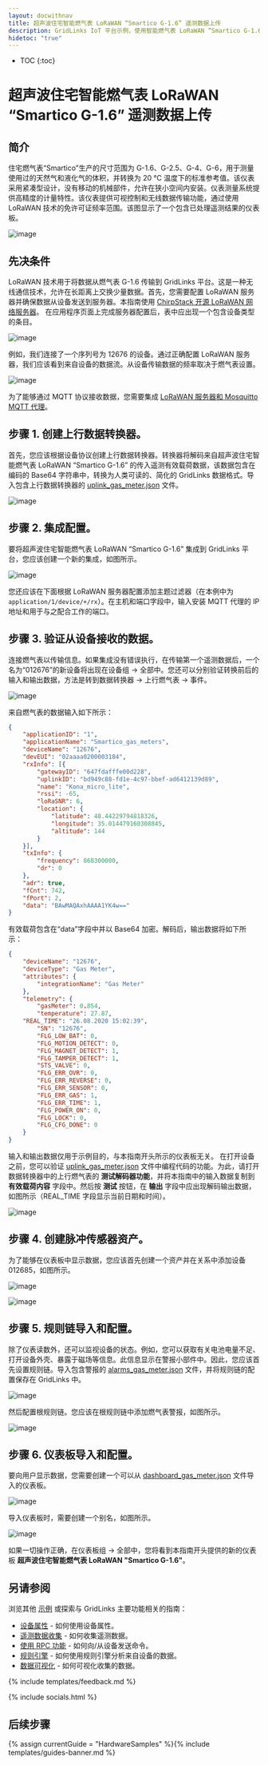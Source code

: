 ```yaml
---
layout: docwithnav
title: 超声波住宅智能燃气表 LoRaWAN “Smartico G-1.6” 遥测数据上传
description: GridLinks IoT 平台示例，使用智能燃气表 LoRaWAN “Smartico G-1.6” 通过 MQTT 上传燃气数据。
hidetoc: "true"
---
```


* TOC
{:toc}

# 超声波住宅智能燃气表 LoRaWAN “Smartico G-1.6” 遥测数据上传
## 简介
住宅燃气表“Smartico”生产的尺寸范围为 G-1.6、G-2.5、G-4、G-6，用于测量使用过的天然气和液化气的体积，并转换为 20 °C 温度下的标准参考值。该仪表采用紧凑型设计，没有移动的机械部件，允许在狭小空间内安装。仪表测量系统提供高精度的计量特性。该仪表提供可视控制和无线数据传输功能，通过使用 LoRaWAN 技术的免许可证频率范围。该图显示了一个包含已处理遥测结果的仪表板。

![image](/images/samples/smartico/gas-meter-lorawan/MainDashboard.png)

## 先决条件
LoRaWAN 技术用于将数据从燃气表 G-1.6 传输到 GridLinks 平台。这是一种无线通信技术，允许在长距离上交换少量数据。首先，您需要配置 LoRaWAN 服务器并确保数据从设备发送到服务器。本指南使用 [ChirpStack 开源 LoRaWAN 网络服务器](https://www.chirpstack.io/application-server/)。
在应用程序页面上完成服务器配置后，表中应出现一个包含设备类型的条目。

![image](/images/samples/smartico/gas-meter-lorawan/lora1.PNG)

例如，我们连接了一个序列号为 12676 的设备。通过正确配置 LoRaWAN 服务器，我们应该看到来自设备的数据流。从设备传输数据的频率取决于燃气表设置。

![image](/images/samples/smartico/gas-meter-lorawan/Lora2.PNG)

为了能够通过 MQTT 协议接收数据，您需要集成 [LoRaWAN 服务器和 Mosquitto MQTT 代理](https://www.chirpstack.io/application-server/integrations/mqtt/)。
## 步骤 1. 创建上行数据转换器。
首先，您应该根据设备协议创建上行数据转换器。转换器将解码来自超声波住宅智能燃气表 LoRaWAN “Smartico G-1.6” 的传入遥测有效载荷数据，该数据包含在编码的 Base64 字符串中，转换为人类可读的、简化的 GridLinks 数据格式。导入包含上行数据转换器的 [uplink_gas_meter.json](/docs/samples/smartico/gas-meter-lorawan/resources/uplink_gas_meter.json) 文件。

![image](/images/samples/smartico/gas-meter-lorawan/convert.PNG)

## 步骤 2. 集成配置。
要将超声波住宅智能燃气表 LoRaWAN “Smartico G-1.6” 集成到 GridLinks 平台，您应该创建一个新的集成，如图所示。

![image](/images/samples/smartico/gas-meter-lorawan/integration.PNG)

您还应该在下面根据 LoRaWAN 服务器配置添加主题过滤器（在本例中为 ```application/1/device/+/rx```）。在主机和端口字段中，输入安装 MQTT 代理的 IP 地址和用于与之配合工作的端口。
## 步骤 3. 验证从设备接收的数据。
连接燃气表以传输信息。如果集成没有错误执行，在传输第一个遥测数据后，一个名为“012676”的新设备将出现在设备组 → 全部中。您还可以分别验证转换前后的输入和输出数据，方法是转到数据转换器 → 上行燃气表 → 事件。

![image](/images/samples/smartico/gas-meter-lorawan/verify.PNG)

来自燃气表的数据输入如下所示：
```json
{
    "applicationID": "1",
    "applicationName": "Smartico_gas_meters",
    "deviceName": "12676",
    "devEUI": "02aaaa0200003184",
    "rxInfo": [{
        "gatewayID": "647fdafffe00d228",
        "uplinkID": "bd949c88-fd1e-4c97-bbef-ad6412139d89",
        "name": "Kona_micro_lite",
        "rssi": -65,
        "loRaSNR": 6,
        "location": {
            "latitude": 48.44229794818326,
            "longitude": 35.014479160308845,
            "altitude": 144
        }
    }],
    "txInfo": {
        "frequency": 868300000,
        "dr": 0
    },
    "adr": true,
    "fCnt": 742,
    "fPort": 2,
    "data": "BAwMAQAxhAAAA1YK4w=="
}
```
有效载荷包含在“data”字段中并以 Base64 加密。解码后，输出数据将如下所示：
```json
{
    "deviceName": "12676",
    "deviceType": "Gas Meter",
    "attributes": {
        "integrationName": "Gas Meter"
    },
    "telemetry": {
        "gasMeter": 0.854,
        "temperature": 27.87,
 	"REAL_TIME": "26.08.2020 15:02:39",
        "SN": "12676",
        "FLG_LOW_BAT": 0,
        "FLG_MOTION_DETECT": 0,
        "FLG_MAGNET_DETECT": 1,
        "FLG_TAMPER_DETECT": 1,
        "STS_VALVE": 0,
        "FLG_ERR_OVR": 0,
        "FLG_ERR_REVERSE": 0,
        "FLG_ERR_SENSOR": 0,
        "FLG_ERR_GAS": 1,
        "FLG_ERR_TIME": 1,
        "FLG_POWER_ON": 0,
        "FLG_LOCK": 0,
        "FLG_CFG_DONE": 0
    }
}
```
输入和输出数据仅用于示例目的，与本指南开头所示的仪表板无关。
在打开设备之前，您可以验证 [uplink_gas_meter.json](/docs/samples/smartico/gas-meter-lorawan/resources/uplink_gas_meter.json) 文件中编程代码的功能。为此，请打开数据转换器中的上行燃气表的 **测试解码器功能**，并将本指南中的输入数据复制到 **有效载荷内容** 字段中。然后按 **测试** 按钮，在 **输出** 字段中应出现解码输出数据，如图所示（REAL_TIME 字段显示当前日期和时间）。

![image](/images/samples/smartico/gas-meter-lorawan/verify1.PNG)

## 步骤 4. 创建脉冲传感器资产。
为了能够在仪表板中显示数据，您应该首先创建一个资产并在关系中添加设备 012685，如图所示。

![image](/images/samples/smartico/gas-meter-lorawan/asset1.PNG)

![image](/images/samples/smartico/gas-meter-lorawan/asset2.PNG)

## 步骤 5. 规则链导入和配置。
除了仪表读数外，还可以监视设备的状态。例如，您可以获取有关电池电量不足、打开设备外壳、暴露于磁场等信息。此信息显示在警报小部件中。因此，您应该首先设置规则链。导入包含警报的 [alarms_gas_meter.json](/docs/samples/smartico/gas-meter-lorawan/resources/alarms_gas_meter.json) 文件，并将规则链的配置保存在 GridLinks 中。

![image](/images/samples/smartico/gas-meter-lorawan/alarm1.PNG)

然后配置根规则链。您应该在根规则链中添加燃气表警报，如图所示。

![image](/images/samples/smartico/gas-meter-lorawan/alarm2.PNG)

## 步骤 6. 仪表板导入和配置。
要向用户显示数据，您需要创建一个可以从 [dashboard_gas_meter.json](/docs/samples/smartico/gas-meter-lorawan/resources/dashboard_gas_meter.json) 文件导入的仪表板。

![image](/images/samples/smartico/gas-meter-lorawan/dashboard1.PNG)

导入仪表板时，需要创建一个别名，如图所示。

![image](/images/samples/smartico/gas-meter-lorawan/dashboard2.PNG)

如果一切操作正确，在仪表板组 → 全部中，您将看到本指南开头提供的新的仪表板 **超声波住宅智能燃气表 LoRaWAN "Smartico G-1.6"**。

## 另请参阅

浏览其他 [示例](/docs/samples) 或探索与 GridLinks 主要功能相关的指南：

- [设备属性](/docs/user-guide/attributes/) - 如何使用设备属性。
- [遥测数据收集](/docs/user-guide/telemetry/) - 如何收集遥测数据。
- [使用 RPC 功能](/docs/user-guide/rpc/) - 如何向/从设备发送命令。
- [规则引擎](/docs/user-guide/rule-engine/) - 如何使用规则引擎分析来自设备的数据。
- [数据可视化](/docs/user-guide/visualization/) - 如何可视化收集的数据。

{% include templates/feedback.md %}

{% include socials.html %}

## 后续步骤

{% assign currentGuide = "HardwareSamples" %}{% include templates/guides-banner.md %}